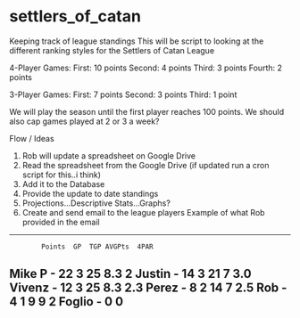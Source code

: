 # settlers_of_catan
Keeping track of league standings
This will be script to looking at the different ranking styles for the Settlers of Catan League

 4-Player Games:
 First: 10 points
 Second: 4 points
 Third: 3 points
 Fourth: 2 points

 3-Player Games:
 First: 7 points
 Second: 3 points
 Third: 1 point

 We will play the season until the first player reaches 100 points. 
 We should also cap games played at 2 or 3 a week?

 Flow / Ideas
 1. Rob will update a spreadsheet on Google Drive
 2. Read the spreadsheet from the Google Drive (if updated run a cron script for this..i think)
 3. Add it to the Database
 4. Provide the update to date standings
 5. Projections...Descriptive Stats...Graphs?
 6. Create and send email to the league players
 Example of what Rob provided in the email
 ------------------------------------------------------------------------------------------
 			Points	GP	TGP	AVGPts	4PAR
 Mike P - 	22		3	25	8.3		2
 Justin - 	14		3	21	7		3.0
 Vivenz - 	12		3	25	8.3		2.3
 Perez -  	8		2	14	7		2.5
 Rob - 	4		1	9	9		2
 Foglio - 	0		0
 ------------------------------------------------------------------------------------------

